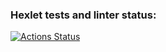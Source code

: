### Hexlet tests and linter status:
[![Actions Status](https://github.com/pliginAlexandr/fullstack-javascript-project-46/actions/workflows/hexlet-check.yml/badge.svg)](https://github.com/pliginAlexandr/fullstack-javascript-project-46/actions)